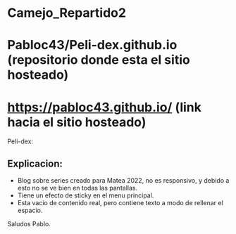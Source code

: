 # Camejo_Repartido2

# Pabloc43/Peli-dex.github.io (repositorio donde esta el sitio hosteado)
# https://pabloc43.github.io/ (link hacia el sitio hosteado)
Peli-dex:

## Explicacion:

* Blog sobre series creado para Matea 2022, no es responsivo, y debido a esto no se ve bien en todas las pantallas.
* Tiene un efecto de sticky en el menu principal.
* Esta vacio de contenido real, pero contiene texto a modo de rellenar el espacio.

Saludos Pablo.
